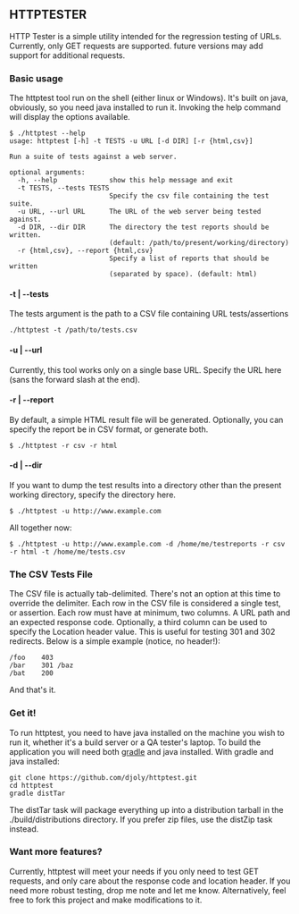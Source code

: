 ## HTTPTESTER

HTTP Tester is a simple utility intended for the regression testing of URLs. Currently, only GET requests are supported.
future versions may add support for additional requests.

### Basic usage

The httptest tool run on the shell (either linux or Windows). It's built on java, obviously, so you need java installed to run it. Invoking the help command will display the options available.

```
$ ./httptest --help
usage: httptest [-h] -t TESTS -u URL [-d DIR] [-r {html,csv}]

Run a suite of tests against a web server.

optional arguments:
  -h, --help             show this help message and exit
  -t TESTS, --tests TESTS
                         Specify the csv file containing the test suite.
  -u URL, --url URL      The URL of the web server being tested against.
  -d DIR, --dir DIR      The directory the test reports should be written. 
                         (default: /path/to/present/working/directory)
  -r {html,csv}, --report {html,csv}
                         Specify a list of reports that should be written 
                         (separated by space). (default: html)

```

#### -t | --tests

The tests argument is the path to a CSV file containing URL tests/assertions

```
./httptest -t /path/to/tests.csv
```

#### -u | --url

Currently, this tool works only on a single base URL. Specify the URL here (sans the forward slash at the end).

#### -r | --report

By default, a simple HTML result file will be generated. Optionally, you can specify the report be in CSV format, or generate both.

```
$ ./httptest -r csv -r html
```

#### -d | --dir

If you want to dump the test results into a directory other than the present working directory, specify the directory here.

```
$ ./httptest -u http://www.example.com
```

All together now:

```
$ ./httptest -u http://www.example.com -d /home/me/testreports -r csv -r html -t /home/me/tests.csv
```

### The CSV Tests File

The CSV file is actually tab-delimited. There's not an option at this time to override the delimiter. Each row in the CSV file is considered a single test, or assertion. Each row must have at minimum, two columns. A URL path and an expected response code. Optionally, a third column can be used to specify the Location header value. This is useful for testing 301 and 302 redirects. Below is a simple example (notice, no header!):

```
/foo	403
/bar	301	/baz
/bat	200
```

And that's it. 

### Get it!

To run httptest, you need to have java installed on the machine you wish to run it, whether it's a build server or a QA tester's laptop. To build the application you will need both [gradle](http://www.gradle.org/) and java installed. With gradle and java installed:

```
git clone https://github.com/djoly/httptest.git
cd httptest
gradle distTar
```

The distTar task will package everything up into a distribution tarball in the ./build/distributions directory. If you prefer zip files, use the distZip task instead.

### Want more features?

Currently, httptest will meet your needs if you only need to test GET requests, and only care about the response code and location header. If you need more robust testing, drop me note and let me know. Alternatively, feel free to fork this project and make modifications to it.

